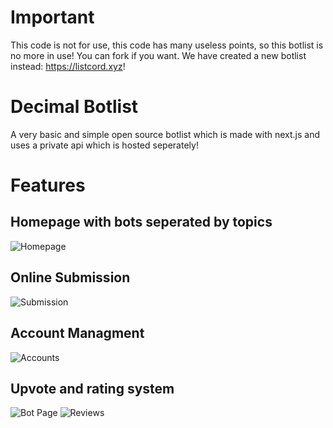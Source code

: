 # Important

This code is not for use, this code has many useless points, so this botlist is no more in use! You can fork if you want. We have created a new botlist instead: https://listcord.xyz! 

# Decimal Botlist

A very basic and simple open source botlist which is made with next.js and uses a private api which is hosted seperately!

# Features

## Homepage with bots seperated by topics

![Homepage](https://i.imgur.com/V5qyggf.png)

## Online Submission

![Submission](https://i.imgur.com/YXrD6tM.png)

## Account Managment

![Accounts](https://i.imgur.com/abkSQ7d.png)

## Upvote and rating system

![Bot Page](https://i.imgur.com/bFVgVlM.png)
![Reviews](https://i.imgur.com/Kj0Vvjy.png)
